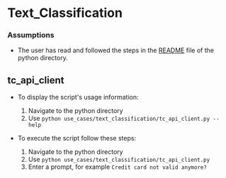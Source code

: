 # Text_Classification

### Assumptions
- The user has read and followed the steps in the [README]("https://github.com/Helvia/rag-buddy/blob/develop/python/README.md") file of the python directory.

## tc_api_client

- To display the script's usage information:
    1. Navigate to the python directory
    2. Use `python use_cases/text_classification/tc_api_client.py --help`

- To execute the script follow these steps:
    1. Navigate to the python directory
    2. Use `python use_cases/text_classification/tc_api_client.py`
    3. Enter a prompt, for example `Credit card not valid anymore?`
